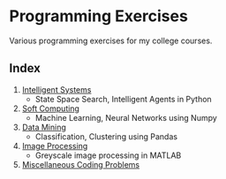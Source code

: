 # Programming Exercises

Various programming exercises for my college courses.

## Index

1. [Intelligent Systems](https://github.com/nirantak/Programming_Exercises/tree/master/Intelligent_Systems)
   - State Space Search, Intelligent Agents in Python
2. [Soft Computing](https://github.com/nirantak/Programming_Exercises/tree/master/Soft_Computing)
   - Machine Learning, Neural Networks using Numpy
3. [Data Mining](https://github.com/nirantak/Programming_Exercises/tree/master/Data_Mining)
   - Classification, Clustering using Pandas
4. [Image Processing](https://github.com/nirantak/Programming_Exercises/tree/master/Image_Processing)
   - Greyscale image processing in MATLAB
5. [Miscellaneous Coding Problems](https://github.com/nirantak/Programming_Exercises/tree/master/Misc)
